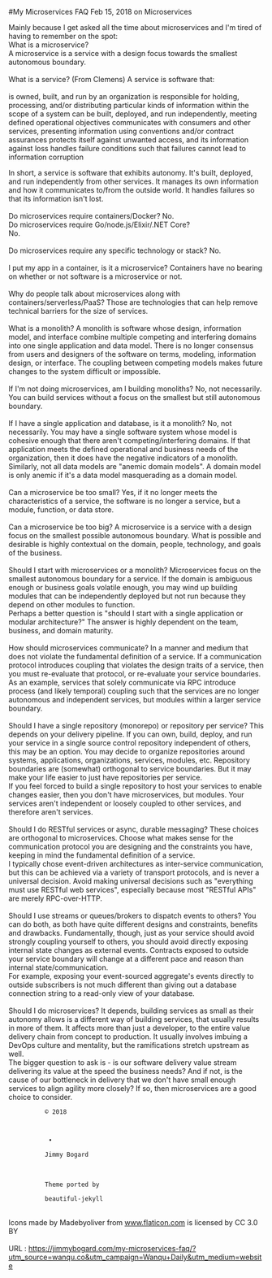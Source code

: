 #My Microservices FAQ
Feb 15, 2018 on Microservices

  Mainly because I get asked all the time about microservices and I'm tired of having to remember on the spot: <br/> 
  What is a microservice?  
  A microservice is a service with a design focus towards the smallest autonomous boundary. <br/>   
  What is a service?
  (From Clemens) A service is software that: <br/>  
	is owned, built, and run by an organization
	is responsible for holding, processing, and/or distributing particular kinds of information within the scope of a system
	can be built, deployed, and run independently, meeting defined operational objectives
	communicates with consumers and other services, presenting information using conventions and/or contract assurances
	protects itself against unwanted access, and its information against loss
	handles failure conditions such that failures cannot lead to information corruption

  In short, a service is software that exhibits autonomy. It's built, deployed, and run independently from other services. It manages its own information and how it communicates to/from the outside world. It handles failures so that its information isn't lost. <br/>  
  Do microservices require containers/Docker?
   No. <br/>
   Do microservices require Go/node.js/Elixir/.NET Core?   
   No. <br/>  
   Do microservices require any specific technology or stack?
   No. <br/>   
   I put my app in a container, is it a microservice?
   Containers have no bearing on whether or not software is a microservice or not. <br/>   
   Why do people talk about microservices along with containers/serverless/PaaS?
   Those are technologies that can help remove technical barriers for the size of services. <br/>   
   What is a monolith?
   A monolith is software whose design, information model, and interface combine multiple competing and interfering domains into one single application and data model. There is no longer consensus from users and designers of the software on terms, modeling, information design, or interface. The coupling between competing models makes future changes to the system difficult or impossible. <br/>  
   If I'm not doing microservices, am I building monoliths?
   No, not necessarily. You can build services without a focus on the smallest but still autonomous boundary. <br/>  
   If I have a single application and database, is it a monolith?
   No, not necessarily. You may have a single software system whose model is cohesive enough that there aren't competing/interfering domains. If that application meets the defined operational and business needs of the organization, then it does have the negative indicators of a monolith. <br/>   Similarly, not all data models are "anemic domain models". A domain model is only anemic if it's a data model masquerading as a domain model. <br/>   
   Can a microservice be too small?
   Yes, if it no longer meets the characteristics of a service, the software is no longer a service, but a module, function, or data store. <br/>   
   Can a microservice be too big?
   A microservice is a service with a design focus on the smallest possible autonomous boundary. What is possible and desirable is highly contextual on the domain, people, technology, and goals of the business. <br/>   
   Should I start with microservices or a monolith?
   Microservices focus on the smallest autonomous boundary for a service. If the domain is ambiguous enough or business goals volatile enough, you may wind up building modules that can be independently deployed but not run because they depend on other modules to function. <br/>   Perhaps a better question is "should I start with a single application or modular architecture?" The answer is highly dependent on the team, business, and domain maturity. <br/>   
   How should microservices communicate?
   In a manner and medium that does not violate the fundamental definition of a service. If a communication protocol introduces coupling that violates the design traits of a service, then you must re-evaluate that protocol, or re-evaluate your service boundaries. <br/>   As an example, services that solely communicate via RPC introduce process (and likely temporal) coupling such that the services are no longer autonomous and independent services, but modules within a larger service boundary. <br/>  
   Should I have a single repository (monorepo) or repository per service?
   This depends on your delivery pipeline. If you can own, build, deploy, and run your service in a single source control repository independent of others, this may be an option. You may decide to organize repositories around systems, applications, organizations, services, modules, etc. Repository boundaries are (somewhat) orthogonal to service boundaries. But it may make your life easier to just have repositories per service. <br/>   If you feel forced to build a single repository to host your services to enable changes easier, then you don't have microservices, but modules. Your services aren't independent or loosely coupled to other services, and therefore aren't services. <br/>   
   Should I do RESTful services or async, durable messaging?
   These choices are orthogonal to microservices. Choose what makes sense for the communication protocol you are designing and the constraints you have, keeping in mind the fundamental definition of a service. <br/>   I typically chose event-driven architectures as inter-service communication, but this can be achieved via a variety of transport protocols, and is never a universal decision. Avoid making universal decisions such as "everything must use RESTful web services", especially because most "RESTful APIs" are merely RPC-over-HTTP. <br/>   
   Should I use streams or queues/brokers to dispatch events to others?
   You can do both, as both have quite different designs and constraints, benefits and drawbacks. Fundamentally, though, just as your service should avoid strongly coupling yourself to others, you should avoid directly exposing internal state changes as external events. Contracts exposed to outside your service boundary will change at a different pace and reason than internal state/communication. <br/>   For example, exposing your event-sourced aggregate's events directly to outside subscribers is not much different than giving out a database connection string to a read-only view of your database. <br/>   
   Should I do microservices?
   It depends, building services as small as their autonomy allows is a different way of building services, that usually results in more of them. It affects more than just a developer, to the entire value delivery chain from concept to production. It usually involves imbuing a DevOps culture and mentality, but the ramifications stretch upstream as well. <br/>   The bigger question to ask is - is our software delivery value stream delivering its value at the speed the business needs? And if not, is the cause of our bottleneck in delivery that we don't have small enough services to align agility more closely? If so, then microservices are a good choice to consider. <br/>   

    		  © 2018



    		   • 

    		  Jimmy Bogard
 <br/>   

    		  Theme ported by

    		  beautiful-jekyll
 <br/>   Icons made by Madebyoliver from www.flaticon.com is licensed by CC 3.0 BY <br/>  
 URL : https://jimmybogard.com/my-microservices-faq/?utm_source=wanqu.co&utm_campaign=Wanqu+Daily&utm_medium=website